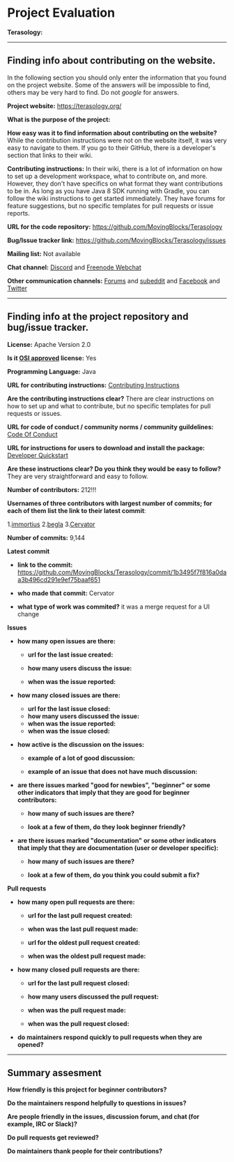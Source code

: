 # Project Evaluation 



__Terasology:__  


---

## Finding info about contributing on the website.

In the following section you should only enter the information that you
found on the project website. Some of the answers will be impossible to find, others
may be very hard to find. Do not _google_ for answers.

__Project website:__ https://terasology.org/


__What is the purpose of the project:__


__How easy was it to find information about contributing on the website?__ While the contribution instructions were not on the website itself, it was very easy to navigate to them. If you go to their GitHub, there is a developer's section that links to their wiki. 

__Contributing instructions:__ In their wiki, there is a lot of information on how to set up a development workspace, what to contribute on, and more. However, they don't have specifics on what format they want contributions to be in. As long as you have Java 8 SDK running with Gradle, you can follow the wiki instructions to get started immediately. They have forums for feature suggestions, but no specific templates for pull requests or issue reports.

__URL for the code repository:__ https://github.com/MovingBlocks/Terasology

__Bug/Issue tracker link:__ https://github.com/MovingBlocks/Terasology/issues

__Mailing list:__ Not available

__Chat channel:__ [Discord](https://discordapp.com/invite/Terasology) and [Freenode Webchat](http://webchat.freenode.net/?channels=terasology&uio=d4?channels=%23terasology&nick=Terasologist...&prompt=1&useUserListIcons=true)

__Other communication channels:__ [Forums](https://forum.terasology.org/) and [subeddit](https://www.reddit.com/r/terasology) and [Facebook](https://www.facebook.com/Terasology) and [Twitter](https://www.twitter.com/Terasology)


---

## Finding info at the project repository and bug/issue tracker.

__License:__ Apache Version 2.0

__Is it [OSI approved](https://opensource.org/licenses/alphabetical) license:__ Yes

__Programming Language:__ Java

__URL for contributing instructions:__ [Contributing Instructions](https://github.com/MovingBlocks/Terasology/wiki#contributing)

__Are the contributing instructions clear?__ There are clear instructions on how to set up and what to contribute, but no specific templates for pull requests or issues. 

__URL for code of conduct / community norms / community guildelines:__ [Code Of Conduct](https://github.com/MovingBlocks/Terasology/blob/develop/docs/Conduct.md)

__URL for instructions for users to download and install the package:__ [Developer Quickstart](https://github.com/MovingBlocks/Terasology/wiki/Dev-Setup)

__Are these instructions clear? Do you think they would be easy to follow?__ They are very straightforward and easy to follow.

__Number of contributors:__ 212!!!

__Usernames of three contributors with largest number of commits; for
each of them list the link to their latest commit__:

1.[immortius](https://github.com/MovingBlocks/Terasology/commit/90283c37346787518d787df0825d28a8ff326aed)
2.[begla](https://github.com/MovingBlocks/Terasology/commit/aeb1f56adf83048cb2aec7bbd9c5376885fc6944)
3.[Cervator](https://github.com/MovingBlocks/Terasology/commit/1b3495f7f816a0daa3b496cd291e9ef75baaf651) 


__Number of commits:__ 9,144

__Latest commit__

- __link to the commit:__ https://github.com/MovingBlocks/Terasology/commit/1b3495f7f816a0daa3b496cd291e9ef75baaf651

- __who made that commit:__ Cervator

- __what type of work was commited?__ it was a merge request for a UI change

__Issues__

- __how many open issues are there:__

    - __url for the last issue created:__

    - __how many users discuss the issue:__
    
    - __when was the issue reported:__
    

- __how many closed issues are there:__
    - __url for the last issue closed:__
    - __how many users discussed the issue:__
    - __when was the issue reported:__
    - __when was the issue closed:__

- __how active is the discussion on the issues:__ 

    - __example of a lot of good discussion:__ 
    
    - __example of an issue that does not have much discussion:__



- __are there issues marked "good for newbies", "beginner" or some other indicators that imply that they are good for beginner contributors:__

    - __how many of such issues are there?__
    
    - __look at a few of them, do they look beginner friendly?__ 



- __are there issues marked "documentation" or some other indicators that imply that they are documentation (user or developer specific):__

    - __how many of such issues are there?__
    
    - __look at a few of them, do you think you could submit a fix?__ 



__Pull requests__

- __how many open pull requests are there:__

    - __url for the last pull request created:__
    
    - __when was the last pull request made:__

    - __url for the oldest pull request created:__
    
    - __when was the oldest pull request made:__

- __how many closed pull requests are there:__

    - __url for the last pull request closed:__
    
    - __how many users discussed the pull request:__
    
    - __when was the pull request made:__
    
    - __when was the pull request closed:__
    

- __do maintainers respond quickly to pull requests when they are opened?__ 





---


## Summary assesment
__How friendly is this project for beginner contributors?__


__Do the maintainers respond helpfully to questions in issues?__


__Are people friendly in the issues, discussion forum, and chat (for example, IRC or Slack)?__



__Do pull requests get reviewed?__



__Do maintainers thank people for their contributions?__


